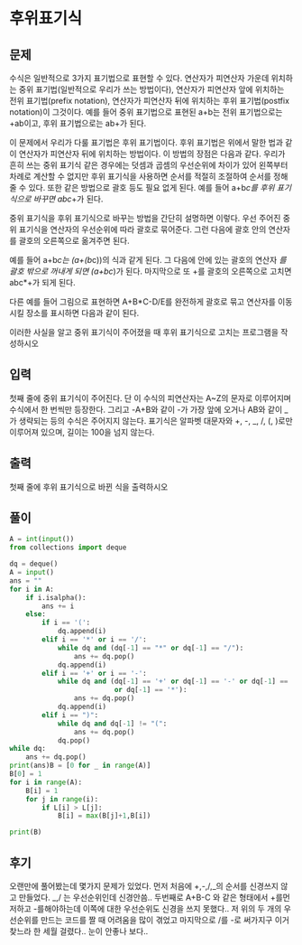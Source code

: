 # 후위표기식

## 문제

수식은 일반적으로 3가지 표기법으로 표현할 수 있다. 연산자가 피연산자 가운데 위치하는 중위 표기법(일반적으로 우리가 쓰는 방법이다), 연산자가 피연산자 앞에 위치하는 전위 표기법(prefix notation), 연산자가 피연산자 뒤에 위치하는 후위 표기법(postfix notation)이 그것이다. 예를 들어 중위 표기법으로 표현된 a+b는 전위 표기법으로는 +ab이고, 후위 표기법으로는 ab+가 된다.

이 문제에서 우리가 다룰 표기법은 후위 표기법이다. 후위 표기법은 위에서 말한 법과 같이 연산자가 피연산자 뒤에 위치하는 방법이다. 이 방법의 장점은 다음과 같다. 우리가 흔히 쓰는 중위 표기식 같은 경우에는 덧셈과 곱셈의 우선순위에 차이가 있어 왼쪽부터 차례로 계산할 수 없지만 후위 표기식을 사용하면 순서를 적절히 조절하여 순서를 정해줄 수 있다. 또한 같은 방법으로 괄호 등도 필요 없게 된다. 예를 들어 a+b*c를 후위 표기식으로 바꾸면 abc*+가 된다.

중위 표기식을 후위 표기식으로 바꾸는 방법을 간단히 설명하면 이렇다. 우선 주어진 중위 표기식을 연산자의 우선순위에 따라 괄호로 묶어준다. 그런 다음에 괄호 안의 연산자를 괄호의 오른쪽으로 옮겨주면 된다.

예를 들어 a+b*c는 (a+(b*c))의 식과 같게 된다. 그 다음에 안에 있는 괄호의 연산자 _를 괄호 밖으로 꺼내게 되면 (a+bc_)가 된다. 마지막으로 또 +를 괄호의 오른쪽으로 고치면 abc\*+가 되게 된다.

다른 예를 들어 그림으로 표현하면 A+B\*C-D/E를 완전하게 괄호로 묶고 연산자를 이동시킬 장소를 표시하면 다음과 같이 된다.

이러한 사실을 알고 중위 표기식이 주어졌을 때 후위 표기식으로 고치는 프로그램을 작성하시오

## 입력

첫째 줄에 중위 표기식이 주어진다. 단 이 수식의 피연산자는 A~Z의 문자로 이루어지며 수식에서 한 번씩만 등장한다. 그리고 -A+B와 같이 -가 가장 앞에 오거나 AB와 같이 _가 생략되는 등의 수식은 주어지지 않는다. 표기식은 알파벳 대문자와 +, -, _, /, (, )로만 이루어져 있으며, 길이는 100을 넘지 않는다.

## 출력

첫째 줄에 후위 표기식으로 바뀐 식을 출력하시오

## 풀이

```python
A = int(input())
from collections import deque

dq = deque()
A = input()
ans = ""
for i in A:
    if i.isalpha():
        ans += i
    else:
        if i == '(':
            dq.append(i)
        elif i == '*' or i == '/':
            while dq and (dq[-1] == "*" or dq[-1] == "/"):
                ans += dq.pop()
            dq.append(i)
        elif i == '+' or i == '-':
            while dq and (dq[-1] == '+' or dq[-1] == '-' or dq[-1] == '/'
                          or dq[-1] == '*'):
                ans += dq.pop()
            dq.append(i)
        elif i == ")":
            while dq and dq[-1] != "(":
                ans += dq.pop()
            dq.pop()
while dq:
    ans += dq.pop()
print(ans)B = [0 for _ in range(A)]
B[0] = 1
for i in range(A):
    B[i] = 1
    for j in range(i):
        if L[i] > L[j]:
            B[i] = max(B[j]+1,B[i])

print(B)
```

## 후기

오랜만에 풀어봤는데 몇가지 문제가 있었다.
먼저 처음에 +,-,/,_의 순서를 신경쓰지 않고 만들었다.
_,/ 는 우선순위인데 신경안씀..
두번째로 A+B-C 와 같은 형태에서 +를먼저하고 -를해야하는데 이쪽에 대한 우선순위도 신경을 쓰지 못했다..
저 위의 두 개의 우선순위를 만드는 코드를 짤 때 어려움을 많이 겪었고 마지막으로 /를 -로 써가지구 이거 찾느라 한 세월 걸렸다.. 눈이 안좋나 보다..
